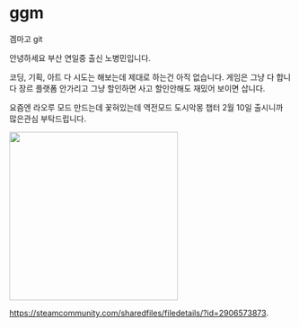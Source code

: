 # ggm
겜마고
git

안녕하세요
부산 연일중 출신 노병민입니다.

코딩, 기획, 아트 다 시도는 해보는데 제대로 하는건 아직 없습니다.
게임은 그냥 다 합니다
장르 플랫폼 안가리고 
그냥 할인하면 사고 할인안해도 재밌어 보이면 삽니다.

요즘엔 라오루 모드 만드는데 꽃혀있는데 역전모드 도시악몽 챕터 2월 10일 출시니까 많은관심 부탁드립니다.

<img
src="https://steamuserimages-a.akamaihd.net/ugc/5124565030459207382/B5E3930FFEAF24997CC436BFBB120FB94783DFAA/?imw=637&imh=358&ima=fit&impolicy=Letterbox&imcolor=%23000000&letterbox=true" width=300>

https://steamcommunity.com/sharedfiles/filedetails/?id=2906573873.
